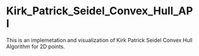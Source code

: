 # Kirk_Patrick_Seidel_Convex_Hull_API
This is an implemetation and visualization of Kirk Patrick Seidel Convex Hull Algorithm for 2D points.
